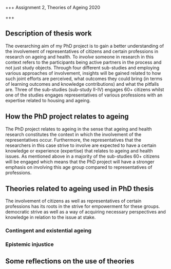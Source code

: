 +++
Assignment 2, Theories of Ageing 2020

+++ 

## Description of thesis work
The overarching aim of my PhD project is to gain a better understanding of the involvement of representatives of citizens and certain professions in research on ageing and health. To *involve* someone in research in this context refers to the participants being active partners in the process and not just study objects. Through four different sub-studies and employing various approaches of involvement, insights will be gained related to how such joint efforts are perceived, what outcomes they could bring (in terms of learning outcomes and knowledge contributions) and what the pitfalls are. Three of the sub-studies (sub-study II-IV) engages 60+ citizens whilst one of the studies engages representatives of various professions with an expertise related to housing and ageing.

## How the PhD project relates to ageing
The PhD project relates to ageing in the sense that ageing and health research constitutes the context in which the involvement of the representatives occur. Furthermore, the representatives that the researchers in this case strive to involve are expected to have a certain knowledge or experience (expertise) that relates to ageing and health issues. As mentioned above in a majority of the sub-studies 60+ citizens will be engaged which means that the PhD project will have a stronger emphasis on involving this age group compared to representatives of professions. 

## Theories related to ageing used in PhD thesis
The involvement of citizens as well as representatives of certain professions has its roots in the strive for empowerment for these groups. 
democratic strive as well as a way of acquiring necessary perspectives and knowledge in relation to the issue at stake.






### Contingent and existential ageing

### Epistemic injustice

## Some reflections on the use of theories
